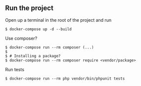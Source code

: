 ## Run the project

Open up a terminal in the root of the project and run
```shell
$ docker-compose up -d --build
```

Use composer?
```shell
$ docker-compose run --rm composer (...)
$
$ # Installing a package?
$ docker-compose run --rm composer require <vendor/package>
```

Run tests
```shell
$ docker-compose run --rm php vendor/bin/phpunit tests
```